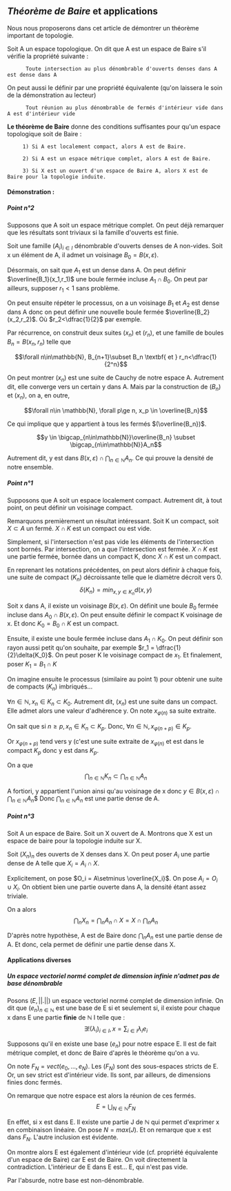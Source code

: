 ---
---
## _Théorème de Baire_ et applications

Nous nous proposerons dans cet article de démontrer un théorème important de topologie.

Soit A un espace topologique. On dit que A est un espace de Baire s'il vérifie la propriété suivante :

          Toute intersection au plus dénombrable d'ouverts denses dans A est dense dans A
          
On peut aussi le définir par une propriété équivalente (qu'on laissera le soin de la démonstration au lecteur)

          Tout réunion au plus dénombrable de fermés d'intérieur vide dans A est d'intérieur vide
          
**Le théorème de Baire** donne des conditions suffisantes pour qu'un espace topologique soit de Baire :

         1) Si A est localement compact, alors A est de Baire.
         
         2) Si A est un espace métrique complet, alors A est de Baire.
         
         3) Si X est un ouvert d'un espace de Baire A, alors X est de Baire pour la topologie induite.


#### Démonstration :

##### Point n°2

Supposons que A soit un espace métrique complet. On peut déjà remarquer que les résultats sont triviaux si la famille d'ouverts est finie.

Soit une famille $(A_i)_{i\in I}$ dénombrable d'ouverts denses de A non-vides. Soit x un élément de A, il admet un voisinage $B_0 = B(x,\varepsilon)$.

Désormais, on sait que $A_1$ est un dense dans A. On peut définir $\overline{B_1}(x_1,r_1)$ une boule fermée incluse $A_1\cap B_0$. On peut par ailleurs, supposer $r_1<1$ sans problème.

On peut ensuite répéter le processus, on a un voisinage $B_1$ et $A_2$ est dense dans A donc on peut définir une nouvelle boule fermée $\overline{B_2}(x_2,r_2)$. Où $r_2<\dfrac{1}{2}$ par exemple.

Par récurrence, on construit deux suites $(x_n)$ et $(r_n)$, et une famille de boules $B_n = B(x_n,r_n)$ telle que

$$\forall n\in\mathbb{N},   B_{n+1}\subset B_n \textbf{    et    } r_n<\dfrac{1}{2^n}$$

On peut montrer $(x_n)$ est une suite de Cauchy de notre espace A. Autrement dit, elle converge vers un certain y dans A. Mais par la construction de $(B_n)$ et $(x_n)$, on a, en outre, 

$$\forall n\in \mathbb{N},  \forall p\ge n, x_p \in \overline{B_n}$$

Ce qui implique que y appartient à tous les fermés $(\overline{B_n})$.

$$y \in \bigcap_{n\in\mathbb{N}}\overline{B_n} \subset \bigcap_{n\in\mathbb{N}}A_n$$

Autrement dit, y est dans $B(x,\varepsilon)\cap \displaystyle\bigcap_{n\in\mathbb{N}}A_n$. Ce qui prouve la densité de notre ensemble.


##### Point n°1

Supposons que A soit un espace localement compact. Autrement dit, à tout point, on peut définir un voisinage compact. 

Remarquons premièrement un résultat intéressant. Soit K un compact, soit $X\subset A$ un fermé. $X\cap K$ est un compact ou est vide. 

Simplement, si l'intersection n'est pas vide les éléments de l'intersection sont bornés. Par intersection, on a que l'intersection est fermée. $X\cap K$ est une partie fermée, bornée dans un compact K, donc $X\cap K$ est un compact.

En reprenant les notations précédentes, on peut alors définir à chaque fois, une suite de compact $(K_n)$ décroissante telle que le diamètre décroit vers 0.
$$\delta (K_n) = min_{x,y\in K_n} d(x,y)$$

Soit x dans A, il existe un voisinage $B(x,\varepsilon)$. On définit une boule $B_0$ fermée incluse dans $A_0\cap B(x,\varepsilon)$. On peut ensuite définir le compact K voisinage de x. Et donc $K_0 = B_0\cap K$ est un compact.

Ensuite, il existe une boule fermée incluse dans $A_1\cap K_0$. On peut définir son rayon aussi petit qu'on souhaite, par exemple $r_1 = \dfrac{1}{2}\delta{K_0}$.
On peut poser K le voisinage compact de $x_1$. Et finalement, poser $K_1 = B_1\cap K$

On imagine ensuite le processus (similaire au point 1) pour obtenir une suite de compacts $(K_n)$ imbriqués...

$\forall n\in\mathbb{N}, x_n\in K_n \subset K_0$. Autrement dit, $(x_n)$ est une suite dans un compact.
Elle admet alors une valeur d'adhérence y. On note $x_{\varphi(n)}$ sa suite extraite. 

On sait que si $n\ge p, x_n \in K_n\subset K_p$. Donc, $\forall n\in\mathbb{N}, x_{\varphi(n + p)}\in K_p$. 

Or $x_{\varphi(n + p)}$ tend vers y (c'est une suite extraite de $x_{\varphi(n)}$ et est dans le compact $K_p$ donc y est dans $K_p$.

On a que $$\bigcap_{n\in\mathbb{N}}K_n \subset \bigcap_{n\in\mathbb{N}}A_n$$

A fortiori, y appartient l'union ainsi qu'au voisinage de x donc $y \in B(x,\varepsilon) \cap \bigcap_{n\in\mathbb{N}}A_n$$ 
Donc $\bigcap_{n\in\mathbb{N}}A_n$ est une partie dense de A.


##### Point n°3
Soit A un espace de Baire. Soit un X ouvert de A. Montrons que X est un espace de baire pour la topologie induite sur X.

Soit $(X_n)_n$ des ouverts de X denses dans X. On peut poser $A_i$ une partie dense de A telle que $X_i = A_i\cap X$. 

Explicitement, on pose $O_i = A\setminus \overline{X_i}$.
On pose $A_i = O_i \cup X_i$. On obtient bien une partie ouverte dans A, la densité étant assez triviale.

On a alors
$$\bigcap_{n}X_n = \bigcap_{n}A_n\cap X = X\cap\bigcap_{n}A_n$$

D'après notre hypothèse, A est de Baire donc $\displaystyle\bigcap_{n}A_n$ est une partie dense de A. Et donc, cela permet de définir une partie dense dans X.


#### Applications diverses

##### Un espace vectoriel normé complet de dimension infinie n'admet pas de base dénombrable

Posons $(E,||.||)$ un espace vectoriel normé complet de dimension infinie. On dit que $(e_n)_{n\in\mathbb{N}}$ est une base de E si et seulement si, il existe pour chaque x dans E une partie **finie** de $\mathbb{N}$ I telle que :
$$\exists ! (\lambda_i)_{i\in I}, x = \sum_{i\in I}\lambda_i e_i$$

Supposons qu'il en existe une base $(e_n)$ pour notre espace E. Il est de fait métrique complet, et donc de Baire d'après le théorème qu'on a vu.

On note $F_N = vect(e_0,...,e_N)$. Les $(F_N)$ sont des sous-espaces stricts de E. Or, un sev strict est d'intérieur vide. Ils sont, par ailleurs, de dimensions finies donc fermés.

On remarque que notre espace est alors la réunion de ces fermés.
$$E = \bigcup_{N\in\mathbb{N}}F_N$$

En effet, si x est dans E. Il existe une partie J de $\mathbb{N}$ qui permet d'exprimer x en combinaison linéaire. On pose $N = max(J)$. Et on remarque que x est dans $F_N$.
L'autre inclusion est évidente.

On montre alors E est également d'intérieur vide (cf. propriété équivalente d'un espace de Baire) car E est de Baire. On voit directement la contradiction. L'intérieur de E dans E est... E, qui n'est pas vide.

Par l'absurde, notre base est non-dénombrable.
